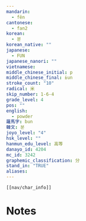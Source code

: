 ```yaml
---
mandarin:
  - fěn
cantonese:
  - fan2
korean:
  - 분
korean_native: ""
japanese:
  - FUN
japanese_nanori: ""
vietnamese:
middle_chinese_initial: p
middle_chinese_final: ɨun
stroke_count: "10"
radical: 米
skip_number: 1-6-4
grade_level: 4
pos: ""
english:
  - powder
羅馬字: bun
韓文: 분
joyo_level: "4"
hsk_level: ""
hanmun_edu_level: 高等
danayo_id: 4204
mc_id: 3242
graphemic_classification: 分
stand_in: "TRUE"
aliases:
---
```

```meta-bind-embed
[[nav/char_info]]
```

# Notes
